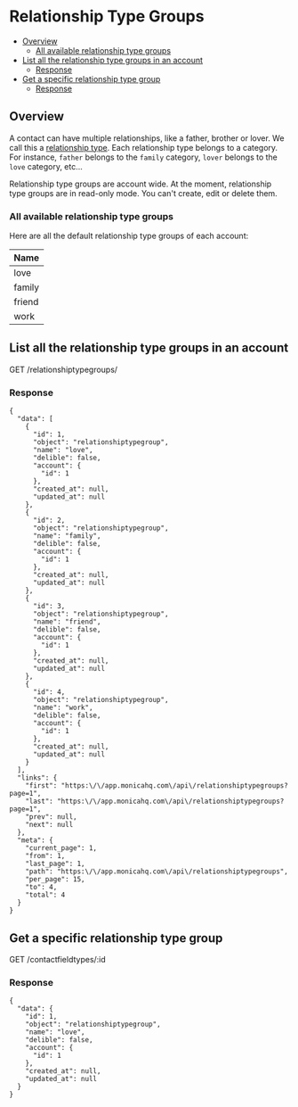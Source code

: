 # Relationship Type Groups <!-- omit in toc -->

<!-- TOC -->

- [Overview](#overview)
  - [All available relationship type groups](#all-available-relationship-type-groups)
- [List all the relationship type groups in an account](#list-all-the-relationship-type-groups-in-an-account)
  - [Response](#response)
- [Get a specific relationship type group](#get-a-specific-relationship-type-group)
  - [Response](#response-1)

<!-- /TOC -->

<a id="markdown-overview" name="overview"></a>
## Overview

A contact can have multiple relationships, like a father, brother or lover. We call this a <a href="relationshiptypes">relationship type</a>. Each relationship type belongs to a category. For instance, `father` belongs to the `family` category, `lover` belongs to the `love` category, etc...

Relationship type groups are account wide. At the moment, relationship type groups are in read-only mode. You can't create, edit or delete them.

<a id="markdown-all-available-relationship-type-groups" name="all-available-relationship-type-groups"></a>
### All available relationship type groups

Here are all the default relationship type groups of each account:

| Name |
| ---- |
| love |
| family |
| friend |
| work |

<a id="markdown-list-all-the-relationship-type-groups-in-an-account" name="list-all-the-relationship-type-groups-in-an-account"></a>
## List all the relationship type groups in an account

<span class="url">
  GET /relationshiptypegroups/
</span>

<a id="markdown-response" name="response"></a>
### Response

<pre><code class="json">{
  "data": [
    {
      "id": 1,
      "object": "relationshiptypegroup",
      "name": "love",
      "delible": false,
      "account": {
        "id": 1
      },
      "created_at": null,
      "updated_at": null
    },
    {
      "id": 2,
      "object": "relationshiptypegroup",
      "name": "family",
      "delible": false,
      "account": {
        "id": 1
      },
      "created_at": null,
      "updated_at": null
    },
    {
      "id": 3,
      "object": "relationshiptypegroup",
      "name": "friend",
      "delible": false,
      "account": {
        "id": 1
      },
      "created_at": null,
      "updated_at": null
    },
    {
      "id": 4,
      "object": "relationshiptypegroup",
      "name": "work",
      "delible": false,
      "account": {
        "id": 1
      },
      "created_at": null,
      "updated_at": null
    }
  ],
  "links": {
    "first": "https:\/\/app.monicahq.com\/api\/relationshiptypegroups?page=1",
    "last": "https:\/\/app.monicahq.com\/api\/relationshiptypegroups?page=1",
    "prev": null,
    "next": null
  },
  "meta": {
    "current_page": 1,
    "from": 1,
    "last_page": 1,
    "path": "https:\/\/app.monicahq.com\/api\/relationshiptypegroups",
    "per_page": 15,
    "to": 4,
    "total": 4
  }
}</code></pre>

<a id="markdown-get-a-specific-relationship-type-group" name="get-a-specific-relationship-type-group"></a>
## Get a specific relationship type group

<span class="url">
  GET /contactfieldtypes/:id
</span>

<a id="markdown-response-1" name="response-1"></a>
### Response

<pre><code class="json">{
  "data": {
    "id": 1,
    "object": "relationshiptypegroup",
    "name": "love",
    "delible": false,
    "account": {
      "id": 1
    },
    "created_at": null,
    "updated_at": null
  }
}</code></pre>
